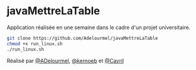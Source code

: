 # javaMettreLaTable

Application réalisée en une semaine dans le cadre d'un projet universitaire. 

```bash
git clone https://github.com/Adelourmel/javaMettreLaTable
chmod +x run_linux.sh
./run_linux.sh
```

Réalisé par [@ADelourmel](https://github.com/Adelourmel), [@kernoeb](https://github.com/kernoeb) et [@Cayril](https://github.com/Cayril) 